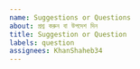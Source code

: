 ```yaml
---
name: Suggestions or Questions
about: প্রশ্ন করুন বা উপদেশ দিন
title: Suggestion or Question
labels: question
assignees: KhanShaheb34
---
```

